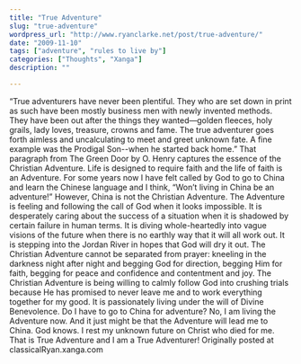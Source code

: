 ```yaml
---
title: "True Adventure"
slug: "true-adventure"
wordpress_url: "http://www.ryanclarke.net/post/true-adventure/"
date: "2009-11-10"
tags: ["adventure", "rules to live by"]
categories: ["Thoughts", "Xanga"]
description: ""

---
```


“True adventurers have never been plentiful. They who are set down in print as such have been mostly business men with newly invented methods. They have been out after the things they wanted—golden fleeces, holy grails, lady loves, treasure, crowns and fame. The true adventurer goes forth aimless and uncalculating to meet and greet unknown fate. A fine example was the Prodigal Son--when he started back home.”
That paragraph from The Green Door by O. Henry captures the essence of the Christian Adventure. Life is designed to require faith and the life of faith is an Adventure. For some years now I have felt called by God to go to China and learn the Chinese language and I think, “Won’t living in China be an adventure!” However, China is not the Christian Adventure. The Adventure is feeling and following the call of God when it looks impossible. It is desperately caring about the success of a situation when it is shadowed by certain failure in human terms. It is diving whole-heartedly into vague visions of the future when there is no earthly way that it will all work out. It is stepping into the Jordan River in hopes that God will dry it out. The Christian Adventure cannot be separated from prayer: kneeling in the darkness night after night and begging God for direction, begging Him for faith, begging for peace and confidence and contentment and joy.
The Christian Adventure is being willing to calmly follow God into crushing trials because He has promised to never leave me and to work everything together for my good. It is passionately living under the will of Divine Benevolence. Do I have to go to China for adventure? No, I am living the Adventure now. And it just might be that the Adventure will lead me to China. God knows.
I rest my unknown future on Christ who died for me. That is True Adventure and I am a True Adventurer!
Originally posted at classicalRyan.xanga.com
